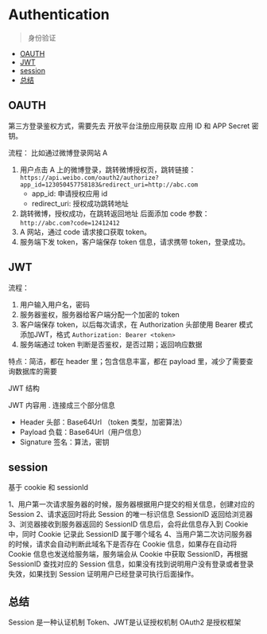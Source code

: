 # Authentication

> 身份验证

- [OAUTH](#oauth)
- [JWT](#jwt)
- [session](#session)
- [总结](#总结)

## OAUTH

第三方登录鉴权方式，需要先去 开放平台注册应用获取 应用 ID 和 APP Secret 密钥。

流程： 比如通过微博登录网站 A

1. 用户点击 A 上的微博登录，跳转微博授权页，跳转链接：`https://api.weibo.com/oauth2/authorize?app_id=123050457758183&redirect_uri=http://abc.com`
   - app_id: 申请授权应用 id
   - redirect_uri: 授权成功跳转地址
2. 跳转微博，授权成功，在跳转返回地址 后面添加 code 参数：`http://abc.com?code=12412412`
3. A 网站，通过 code 请求接口获取 token。
4. 服务端下发 token，客户端保存 token 信息，请求携带 token，登录成功。

## JWT

流程：

1. 用户输入用户名，密码
2. 服务器鉴权，服务器给客户端分配一个加密的 token
3. 客户端保存 token，以后每次请求，在 Authorization 头部使用 Bearer 模式添加JWT，格式 `Authorization: Bearer <token>`
4. 服务端通过 token 判断是否鉴权，是否过期；返回响应数据

特点：简洁，都在 header 里；包含信息丰富，都在 payload 里，减少了需要查询数据库的需要

JWT 结构

JWT 内容用 . 连接成三个部分信息

- Header 头部：Base64Url （token 类型，加密算法）
- Payload 负载：Base64Url（用户信息）
- Signature 签名：算法，密钥
  
## session

基于 cookie 和 sessionId

1、用户第一次请求服务器的时候，服务器根据用户提交的相关信息，创建对应的 Session
2、请求返回时将此 Session 的唯一标识信息 SessionID 返回给浏览器
3、浏览器接收到服务器返回的 SessionID 信息后，会将此信息存入到 Cookie 中，同时 Cookie 记录此 SessionID 属于哪个域名
4、当用户第二次访问服务器的时候，请求会自动判断此域名下是否存在 Cookie 信息，如果存在自动将 Cookie 信息也发送给服务端，服务端会从 Cookie 中获取 SessionID，再根据 SessionID 查找对应的 Session 信息，如果没有找到说明用户没有登录或者登录失效，如果找到 Session 证明用户已经登录可执行后面操作。

## 总结

Session 是一种认证机制
Token、JWT是认证授权机制
OAuth2 是授权框架
